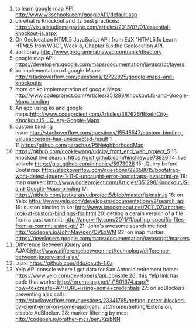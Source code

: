 1. to learn google map API: http://www.w3schools.com/googleAPI/default.asp
2. on what is Knockout and its best practices: https://visualstudiomagazine.com/articles/2013/07/01/essential-knockout-js.aspx
3. On Geolocation HTML5 JavaScript API: from EdX "HTML5.1x Learn HTML5 from W3C", Week 6, Chapter 6.6:the Geolocation API.
4. api library:http://www.programmableweb.com/apis/directory
5. google map API: https://developers.google.com/maps/documentation/javascript/layers
6. ko implementation of google Maps: http://stackoverflow.com/questions/12722925/google-maps-and-knockoutjs
7. more on ko implementation of google Maps: http://www.codeproject.com/Articles/351298/KnockoutJS-and-Google-Maps-binding
8. An app using ko and google maps:http://www.codeproject.com/Articles/387626/BikeInCity-KnockoutJS-JQuery-Google-Maps
9. custom binding issue:http://stackoverflow.com/questions/15545547/custom-binding-valueaccessor-has-unexpected-result
1
11.https://github.com/parachaz/P5NeighborhoodMap
12. https://github.com/cookiewang/udcity_front_end_web_project_5
13: knockout live search: https://gist.github.com/hinchley/5973926
14: live search: https://gist.github.com/hinchley/5973926
15: jQuery before Bootstrap: http://stackoverflow.com/questions/22658015/bootstrap-wont-detect-jquery-1-11-0-uncaught-error-bootstraps-javascript-re
16: map marker: http://www.codeproject.com/Articles/351298/KnockoutJS-and-Google-Maps-binding
17: https://github.com/justkaran/udproject5/blob/master/js/main.js
18: on Yelp: https://www.yelp.com/developers/documentation/v2/search_api
19: custon binding in ko: http://www.knockmeout.net/2011/07/another-look-at-custom-bindings-for.html
20: getting a cerain version of a file from a past commit: http://angry-fly.com/2011/11/pulling-specific-files-from-a-commit-using-git/
21: John's awesome search method: http://codepen.io/JohnMav/pen/OVEzWM
22: on map marker: https://developers.google.com/maps/documentation/javascript/markers
23. Difference Between jQuery and AJAX:http://www.differencebetween.net/technology/difference-between-jquery-and-ajax/
24. .ajax: https://github.com/ddo/oauth-1.0a
25. Yelp API console where I got data for San Antonio retirement home: https://www.yelp.com/developers/api_console
26: this Yelp link has code that works: http://forums.asp.net/t/1801674.aspx?how+to+create+API+URL+using+some+credentials
27: on adBlockers preventing ajax calls: http://stackoverflow.com/questions/23341765/getting-neterr-blocked-by-client-error-on-some-ajax-calls. atChrome/Setting/Extension, disable AdBlocker.
28: marker filtering by mcs: http://codepen.io/prather-mcs/pen/KpjbNN